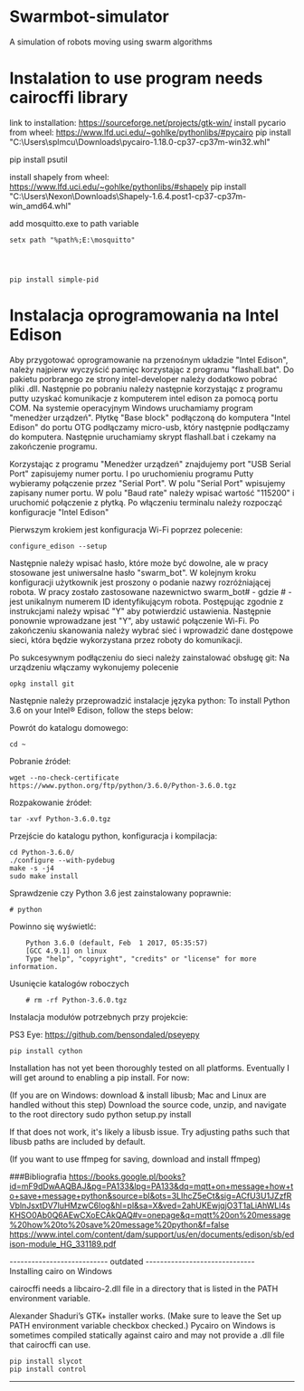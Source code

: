 # Swarmbot-simulator
A simulation of robots moving using swarm algorithms

# Instalation to use program needs cairocffi library


link to installation: https://sourceforge.net/projects/gtk-win/
install pycario from wheel: https://www.lfd.uci.edu/~gohlke/pythonlibs/#pycairo
pip install "C:\Users\splmcu\Downloads\pycairo-1.18.0-cp37-cp37m-win32.whl"

pip install psutil

install shapely from wheel: https://www.lfd.uci.edu/~gohlke/pythonlibs/#shapely
pip install "C:\Users\Nexon\Downloads\Shapely-1.6.4.post1-cp37-cp37m-win_amd64.whl"

add mosquitto.exe to path variable
    
    setx path "%path%;E:\mosquitto"




    pip install simple-pid

# Instalacja oprogramowania na Intel Edison
Aby przygotować oprogramowanie na przenośnym układzie "Intel Edison", należy najpierw wyczyścić pamięc korzystając z 
programu "flashall.bat". Do pakietu porbranego ze strony intel-developer należy dodatkowo pobrać pliki .dll. Następnie
po pobraniu należy następnie korzystając z programu putty uzyskać komunikacje z komputerem intel edison za pomocą portu
COM. Na systemie operacyjnym Windows uruchamiamy program "menedżer urządzeń". Płytkę "Base block" podłączoną do 
komputera "Intel Edison" do portu OTG podłączamy micro-usb, który następnie podłączamy do komputera. Następnie 
uruchamiamy skrypt flashall.bat i czekamy na zakończenie programu.

Korzystając z programu "Menedżer urządzeń" znajdujemy port "USB Serial Port" zapisujemy numer portu. I po 
uruchomieniu programu Putty wybieramy połączenie przez "Serial Port". W polu "Serial Port" wpisujemy zapisany numer 
portu. W polu "Baud rate" należy wpisać wartość "115200" i uruchomić połączenie z płytką. Po włączeniu terminalu należy 
rozpocząć konfiguracje "Intel Edison"

Pierwszym krokiem jest konfiguracja Wi-Fi poprzez polecenie:

    configure_edison --setup

Następnie należy wpisać hasło, które może być dowolne, ale w pracy stosowane jest uniwersalne hasło "swarm_bot".
W kolejnym kroku konfiguracji użytkownik jest proszony o podanie nazwy rozróżniającej robota. W pracy zostało 
zastosowane nazewnictwo swarm_bot# - gdzie # - jest unikalnym numerem ID identyfikującym robota.
Postępując zgodnie z instrukcjami należy wpisać "Y" aby potwierdzić ustawienia. Następnie ponownie wprowadzane jest "Y",
aby ustawić połączenie Wi-Fi. Po zakończeniu skanowania należy wybrać sieć i wprowadzić dane dostępowe sieci, która 
będzie wykorzystana przez roboty do komunikacji.

Po sukcesywnym podłączeniu do sieci należy zainstalować obsługę git:
Na urządzeniu włączamy wykonujemy polecenie 
       
    opkg install git

Następnie należy przeprowadzić instalacje języka python:
To install Python 3.6 on your Intel® Edison, follow the steps below:

Powrót do katalogu domowego:
    
    cd ~

Pobranie źródeł:

    wget --no-check-certificate https://www.python.org/ftp/python/3.6.0/Python-3.6.0.tgz

Rozpakowanie źródeł:

    tar -xvf Python-3.6.0.tgz

Przejście do katalogu python, konfiguracja i kompilacja:

    cd Python-3.6.0/
    ./configure --with-pydebug
    make -s -j4
    sudo make install

Sprawdzenie czy Python 3.6 jest zainstalowany poprawnie:

    # python

Powinno się wyświetlć:

        Python 3.6.0 (default, Feb  1 2017, 05:35:57)
        [GCC 4.9.1] on linux
        Type "help", "copyright", "credits" or "license" for more information.

Usunięcie katalogów roboczych

        # rm -rf Python-3.6.0.tgz

Instalacja modułów potrzebnych przy projekcie:

PS3 Eye:
https://github.com/bensondaled/pseyepy
    
    pip install cython
    
Installation has not yet been thoroughly tested on all platforms. Eventually I will get around to enabling a pip install. For now:

(If you are on Windows: download & install libusb; Mac and Linux are handled without this step)
Download the source code, unzip, and navigate to the root directory
sudo python setup.py install

If that does not work, it's likely a libusb issue. Try adjusting paths such that libusb paths are included by default.

(If you want to use ffmpeg for saving, download and install ffmpeg)


###Bibliografia
https://books.google.pl/books?id=mF9dDwAAQBAJ&pg=PA133&lpg=PA133&dq=mqtt+on+message+how+to+save+message+python&source=bl&ots=3LIhcZ5eCt&sig=ACfU3U1JZzfRVblnJsxtDV7luHMzwC6log&hl=pl&sa=X&ved=2ahUKEwjqjO3T1aLiAhWLl4sKHSO0Ab0Q6AEwCXoECAkQAQ#v=onepage&q=mqtt%20on%20message%20how%20to%20save%20message%20python&f=false
https://www.intel.com/content/dam/support/us/en/documents/edison/sb/edison-module_HG_331189.pdf

--------------------------- outdated ------------------------------  
Installing cairo on Windows

cairocffi needs a libcairo-2.dll file in a directory that is listed in the PATH environment variable.

Alexander Shaduri’s GTK+ installer works. (Make sure to leave the Set up PATH environment variable checkbox checked.)
Pycairo on Windows is sometimes compiled statically against cairo and may not provide a .dll file that cairocffi can use.  

    pip install slycot
    pip install control

-------------------------------------------------------------------
